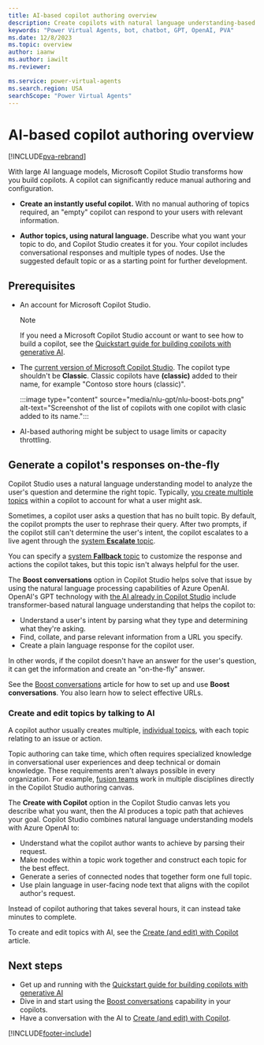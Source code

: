```yaml
---
title: AI-based copilot authoring overview
description: Create copilots with natural language understanding-based authoring capabilities in Microsoft Copilot Studio.
keywords: "Power Virtual Agents, bot, chatbot, GPT, OpenAI, PVA"
ms.date: 12/8/2023
ms.topic: overview
author: iaanw
ms.author: iawilt
ms.reviewer: 

ms.service: power-virtual-agents
ms.search.region: USA
searchScope: "Power Virtual Agents"
---
```

# AI-based copilot authoring overview

[!INCLUDE[pva-rebrand](includes/pva-rebrand.md)]

With large AI language models, Microsoft Copilot Studio transforms how you build copilots. A copilot can significantly reduce manual authoring and configuration.

- **Create an instantly useful copilot.** With no manual authoring of topics required, an "empty" copilot can respond to your users with relevant information.

- **Author topics, using natural language.** Describe what you want your topic to do, and Copilot Studio creates it for you. Your copilot includes conversational responses and multiple types of nodes. Use the suggested default topic or as a starting point for further development.

## Prerequisites

- An account for Microsoft Copilot Studio.

  > [!NOTE]
  > If you need a Microsoft Copilot Studio account or want to see how to build a copilot, see the [Quickstart guide for building copilots with generative AI](nlu-gpt-quickstart.md).

- The [current version of Microsoft Copilot Studio](unified-authoring-conversion.md). The copilot type shouldn't be **Classic**. Classic copilots have **(classic)** added to their name, for example "Contoso store hours (classic)".

  :::image type="content" source="media/nlu-gpt/nlu-boost-bots.png" alt-text="Screenshot of the list of copilots with one copilot with clasic added to its name.":::

- AI-based authoring might be subject to usage limits or capacity throttling.

## Generate a copilot's responses on-the-fly

Copilot Studio uses a natural language understanding model to analyze the user's question and determine the right topic. Typically, [you create multiple topics](authoring-create-edit-topics.md) within a copilot to account for what a user might ask.

Sometimes, a copilot user asks a question that has no built topic. By default, the copilot prompts the user to rephrase their query. After two prompts, if the copilot still can't determine the user's intent, the copilot escalates to a live agent through the [system **Escalate** topic](authoring-system-topics.md).

You can specify a [system **Fallback** topic](authoring-system-fallback-topic.md) to customize the response and actions the copilot takes, but this topic isn't always helpful for the user.

The **Boost conversations** option in Copilot Studio helps solve that issue by using the natural language processing capabilities of Azure OpenAI. OpenAI's GPT technology with [the AI already in Copilot Studio](advanced-ai-features.md) include transformer-based natural language understanding that helps the copilot to:

- Understand a user's intent by parsing what they type and determining what they're asking.
- Find, collate, and parse relevant information from a URL you specify.
- Create a plain language response for the copilot user.

In other words, if the copilot doesn't have an answer for the user's question, it can get the information and create an "on-the-fly" answer.

See the [Boost conversations](nlu-boost-conversations.md) article for how to set up and use **Boost conversations**. You also learn how to select effective URLs.

### Create and edit topics by talking to AI

A copilot author usually creates multiple, [individual topics](authoring-create-edit-topics.md), with each topic relating to an issue or action.

Topic authoring can take time, which often requires specialized knowledge in conversational user experiences and deep technical or domain knowledge. These requirements aren't always possible in every organization. For example, [fusion teams](/power-platform/developer/fusion-development) work in multiple disciplines directly in the Copilot Studio authoring canvas.

The **Create with Copilot** option in the Copilot Studio canvas lets you describe what you want, then the AI produces a topic path that achieves your goal. Copilot Studio combines natural language understanding models with Azure OpenAI to:

- Understand what the copilot author wants to achieve by parsing their request.
- Make nodes within a topic work together and construct each topic for the best effect.
- Generate a series of connected nodes that together form one full topic.
- Use plain language in user-facing node text that aligns with the copilot author's request.

Instead of copilot authoring that takes several hours, it can instead take minutes to complete.

To create and edit topics with AI, see the [Create (and edit) with Copilot](nlu-authoring.md) article.

## Next steps

- Get up and running with the [Quickstart guide for building copilots with generative AI](nlu-gpt-quickstart.md)
- Dive in and start using the [Boost conversations](nlu-boost-conversations.md) capability in your copilots.
- Have a conversation with the AI to [Create (and edit) with Copilot](nlu-authoring.md).

[!INCLUDE[footer-include](includes/footer-banner.md)]
